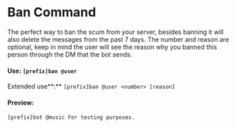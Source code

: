 # Ban Command

The perfect way to ban the scum from your server, besides banning it will also delete the messages from the past 7 days. The number and reason are optional, keep in mind the user will see the reason why you banned this person through the DM that the bot sends.

#### Use: `[prefix]ban @user`

Extended use**:** `[prefix]ban @user <number> [reason]`

#### Preview:

`[prefix]bot @music For testing purposes.`

